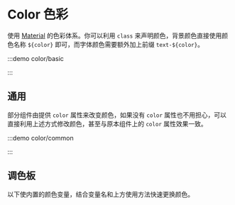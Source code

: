 # Color 色彩

使用 [Material](https://m2.material.io/design/color/the-color-system.html) 的色彩体系。你可以利用 `class` 来声明颜色，背景颜色直接使用颜色名称 `${color}` 即可，而字体颜色需要额外加上前缀 ``text-${color}``。

:::demo color/basic

:::

## 通用

部分组件由提供 `color` 属性来改变颜色，如果没有 `color` 属性也不用担心，可以直接利用上述方式修改颜色，甚至与原本组件上的 `color` 属性效果一致。

:::demo color/common

:::

## 调色板

以下使内置的颜色变量，结合变量名和上方使用方法快速更换颜色。

<ExhibitColor />